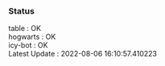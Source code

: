 ### Status


table : OK  
hogwarts : OK  
icy-bot : OK  
Latest Update : 2022-08-06 16:10:57.410223
